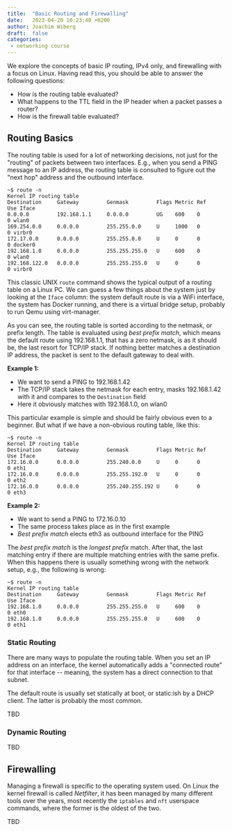 ```yaml
---
title:  "Basic Routing and Firewalling"
date:   2023-04-20 10:23:40 +0200
author: Joachim Wiberg
draft:  false
categories:
 - networking course
---
```


We explore the concepts of basic IP routing, IPv4 only, and firewalling
with a focus on Linux.  Having read this, you should be able to answer
the following questions:

  - How is the routing table evaluated?
  - What happens to the TTL field in the IP header when a packet passes a router?
  - How is the firewall table evaluated?

<!-- more -->

## Routing Basics

The routing table is used for a lot of networking decisions, not just
for the "routing" of packets between two interfaces.  E.g., when you
send a PING message to an IP address, the routing table is consulted to
figure out the "next hop" address and the outbound interface.

```
~$ route -n
Kernel IP routing table
Destination     Gateway         Genmask         Flags Metric Ref    Use Iface
0.0.0.0         192.168.1.1     0.0.0.0         UG    600    0        0 wlan0
169.254.0.0     0.0.0.0         255.255.0.0     U     1000   0        0 virbr0
172.17.0.0      0.0.0.0         255.255.0.0     U     0      0        0 docker0
192.168.1.0     0.0.0.0         255.255.255.0   U     600    0        0 wlan0
192.168.122.0   0.0.0.0         255.255.255.0   U     0      0        0 virbr0
```

This classic UNIX `route` command shows the typical output of a routing
table on a Linux PC.  We can guess a few things about the system just by
looking at the `Iface` column: the system default route is via a WiFi
interface, the system has Docker running, and there is a virtual bridge
setup, probably to run Qemu using virt-manager.

As you can see, the routing table is sorted according to the netmask, or
prefix length.  The table is evaluated using *best prefix match*, which
means the default route using 192.168.1.1, that has a zero netmask, is
as it should be, the last resort for TCP/IP stack.  If nothing better
matches a destination IP address, the packet is sent to the default
gateway to deal with.

**Example 1:**

 - We want to send a PING to 192.168.1.42
 - The TCP/IP stack takes the netmask for each entry, masks 192.168.1.42
   with it and compares to the `Destination` field
 - Here it obviously matches with 192.168.1.0, on wlan0

This particular example is simple and should be fairly obvious even to a
beginner.  But what if we have a non-obvious routing table, like this:

```
~$ route -n
Kernel IP routing table
Destination     Gateway         Genmask         Flags Metric Ref    Use Iface
172.16.0.0      0.0.0.0         255.240.0.0     U     0      0        0 eth1
172.16.0.0      0.0.0.0         255.255.192.0   U     0      0        0 eth2
172.16.0.0      0.0.0.0         255.240.255.192 U     0      0        0 eth3
```

**Example 2:**

 - We want to send a PING to 172.16.0.10
 - The same process takes place as in the first example
 - *Best prefix match* elects eth3 as outbound interface for the PING

The *best prefix match* is the *longest prefix* match.  After that, the
last matching entry if there are multiple matching entries with the same
prefix.  When this happens there is usually something wrong with the
network setup, e.g., the following is wrong:

```
~$ route -n
Kernel IP routing table
Destination     Gateway         Genmask         Flags Metric Ref    Use Iface
192.168.1.0     0.0.0.0         255.255.255.0   U     600    0        0 eth0
192.168.1.0     0.0.0.0         255.255.255.0   U     600    0        0 eth1
```

### Static Routing

There are many ways to populate the routing table.  When you set an IP
address on an interface, the kernel automatically adds a "connected
route" for that interface -- meaning, the system has a direct connection
to that subnet.

The default route is usually set statically at boot, or static:ish by
a DHCP client.  The latter is probably the most common.

TBD

### Dynamic Routing

TBD

## Firewalling

Managing a firewall is specific to the operating system used.  On Linux
the kernel firewall is called *Netfilter*, it has been managed by many
different tools over the years, most recently the `iptables` and `nft`
userspace commands, where the former is the oldest of the two.

TBD
